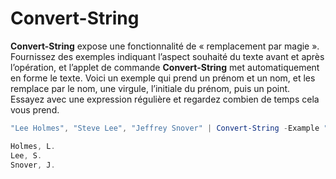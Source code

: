 # <a name="convert-string"></a>Convert-String
**Convert-String** expose une fonctionnalité de « remplacement par magie ». Fournissez des exemples indiquant l’aspect souhaité du texte avant et après l’opération, et l’applet de commande **Convert-String** met automatiquement en forme le texte. Voici un exemple qui prend un prénom et un nom, et les remplace par le nom, une virgule, l’initiale du prénom, puis un point. Essayez avec une expression régulière et regardez combien de temps cela vous prend.

```powershell
"Lee Holmes", "Steve Lee", "Jeffrey Snover" | Convert-String -Example "Bill Gates=Gates, B.","John Smith=Smith, J."

Holmes, L.
Lee, S.
Snover, J.
```
